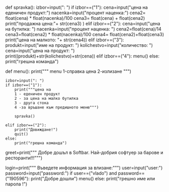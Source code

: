 def spravka():
    izbor=input(": ")
    if izbor==("1"):
        cena=input("цена на еденичен продукт:")
        nacenka=input("процент наценка:")
        cena2= float(cena) * float(nacenka)/100
        cena3= float(cena) + float(cena2)
        print("продажна цена:"+ str(cena3) )
    elif izbor==("2"):
        cena=input("цена на бутилка: ")
        nacenka=input("процент наценка: ")
        cena2=float(cena)/14
        cena3=float(cena2) * float(nacenka)/100
        cena4= float(cena2)+float(cena3)
        print("цена на малкото: "+ str(cena4))
    elif izbor==("3"):
        produkt=input("име на продукт: ")
        kolichestvo=input("количество: ")
        cena=input("цена на продукт: ")
        print((produkt)+str(kolichestvo)+str(cena))
    elif izbor==("4"):
        menu()
    else:
        print("грешна команда")





def menu():
    print("""
                 menu 
             1-справка цена
             2-излизане """)

    izbor=input(": ")
    if izbor==("1"):
        print("""цена на 
        1 - еденичен продукт
        2 - за цена на малко бутилка
        3 - друга стока
        4 -за връшане към предишното меню""")

        spravka()

    elif izbor==("2"):
        print("Довиждане!")
        quit()
    else:
        print("грешна команда")




greet=print("""
        Добре дошъл в Softbar.
Най-добрия софтуер за барове и ресторанти!!!""")

login=print("""
Въведете информация за влизане:""")
user=input("user:")
password=input("password:")
if user==("vlado") and password==("190596"):
    print("Добре дошли")
    menu()
else:
    print("грешно име или парола !")

